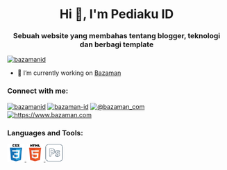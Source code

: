 <h1 align="center">Hi 👋, I'm Pediaku ID</h1>
<h3 align="center">Sebuah website yang membahas tentang blogger, teknologi dan berbagi template</h3>

<p align="left"> <a href="https://twitter.com/bazamanid" target="blank"><img src="https://img.shields.io/twitter/follow/bazamanid?logo=twitter&style=for-the-badge" alt="bazamanid" /></a> </p>

- 🔭 I’m currently working on [Bazaman](https://www.pediaku.id)

<h3 align="left">Connect with me:</h3>
<p align="left">
<a href="https://twitter.com/bazamanid" target="blank"><img align="center" src="https://raw.githubusercontent.com/rahuldkjain/github-profile-readme-generator/master/src/images/icons/Social/twitter.svg" alt="bazamanid" height="30" width="40" /></a>
<a href="https://linkedin.com/in/bazaman-id" target="blank"><img align="center" src="https://raw.githubusercontent.com/rahuldkjain/github-profile-readme-generator/master/src/images/icons/Social/linked-in-alt.svg" alt="bazaman-id" height="30" width="40" /></a>
<a href="https://instagram.com/@bazaman_com" target="blank"><img align="center" src="https://raw.githubusercontent.com/rahuldkjain/github-profile-readme-generator/master/src/images/icons/Social/instagram.svg" alt="@bazaman_com" height="30" width="40" /></a>
<a href="/https://www.bazaman.com" target="blank"><img align="center" src="https://raw.githubusercontent.com/rahuldkjain/github-profile-readme-generator/master/src/images/icons/Social/rss.svg" alt="https://www.bazaman.com" height="30" width="40" /></a>
</p>

<h3 align="left">Languages and Tools:</h3>
<p align="left"> <a href="https://www.w3schools.com/css/" target="_blank" rel="noreferrer"> <img src="https://raw.githubusercontent.com/devicons/devicon/master/icons/css3/css3-original-wordmark.svg" alt="css3" width="40" height="40"/> </a> <a href="https://www.w3.org/html/" target="_blank" rel="noreferrer"> <img src="https://raw.githubusercontent.com/devicons/devicon/master/icons/html5/html5-original-wordmark.svg" alt="html5" width="40" height="40"/> </a> <a href="https://www.photoshop.com/en" target="_blank" rel="noreferrer"> <img src="https://raw.githubusercontent.com/devicons/devicon/master/icons/photoshop/photoshop-line.svg" alt="photoshop" width="40" height="40"/> </a> </p>
